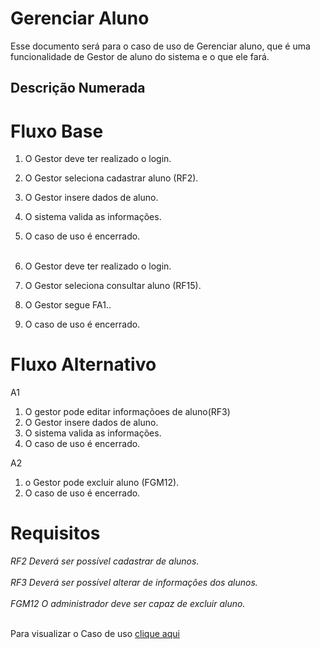 # Gerenciar Aluno

Esse documento será para o caso de uso de Gerenciar aluno, que é uma funcionalidade de Gestor de aluno do sistema e o que ele fará.

## Descrição Numerada

# Fluxo Base

1. O Gestor deve ter realizado o login.
2. O Gestor seleciona cadastrar aluno (RF2).
3. O Gestor insere dados de aluno.
4. O sistema valida as informações.
5. O caso de uso é encerrado.
<br></br>

7. O Gestor deve ter realizado o login.
8. O Gestor seleciona consultar aluno (RF15).
9. O Gestor segue FA1..
10. O caso de uso é encerrado.

# Fluxo Alternativo
A1
1. O gestor pode editar informaçõoes de aluno(RF3)
2. O Gestor insere dados de aluno.
3. O sistema valida as informações.
4. O caso de uso é encerrado.

A2
1. o Gestor pode excluir aluno (FGM12).
2. O caso de uso é encerrado.

# Requisitos
  *RF2	Deverá ser possível cadastrar de alunos.*<br></br>
  *RF3	Deverá ser possível alterar de informações dos alunos.*<br></br>
  *FGM12 O administrador deve ser capaz de excluir aluno.*<br></br>
 
Para visualizar o Caso de uso [clique aqui](./casos-de-uso.md)
